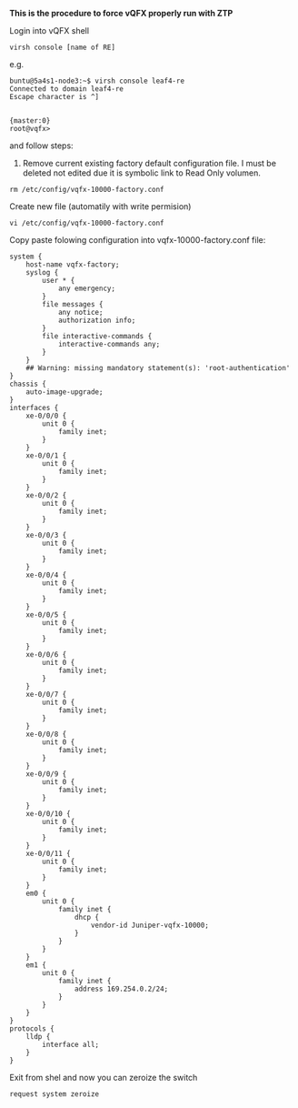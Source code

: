**This is the procedure to force vQFX properly run with ZTP**

Login into vQFX shell 
```
virsh console [name of RE]
```
e.g.
```
buntu@5a4s1-node3:~$ virsh console leaf4-re
Connected to domain leaf4-re
Escape character is ^]


{master:0}
root@vqfx> 
```

and follow steps:

1. Remove current existing factory default configuration file. I must be deleted not edited due it is symbolic link to Read Only volumen.

```
rm /etc/config/vqfx-10000-factory.conf 
```
Create new file (automatily with write permision)

```
vi /etc/config/vqfx-10000-factory.conf 
```

Copy paste folowing configuration into vqfx-10000-factory.conf file:
```
system {
    host-name vqfx-factory;
    syslog {
        user * {
            any emergency;
        }
        file messages {
            any notice;
            authorization info;
        }
        file interactive-commands {
            interactive-commands any;
        }
    }
    ## Warning: missing mandatory statement(s): 'root-authentication'
}
chassis {
    auto-image-upgrade;
}
interfaces {
    xe-0/0/0 {
        unit 0 {
            family inet;
        }
    }
    xe-0/0/1 {
        unit 0 {
            family inet;
        }
    }
    xe-0/0/2 {
        unit 0 {
            family inet;
        }
    }
    xe-0/0/3 {
        unit 0 {
            family inet;              
        }
    }
    xe-0/0/4 {
        unit 0 {
            family inet;
        }
    }
    xe-0/0/5 {
        unit 0 {
            family inet;
        }
    }
    xe-0/0/6 {
        unit 0 {
            family inet;
        }
    }
    xe-0/0/7 {
        unit 0 {
            family inet;
        }
    }
    xe-0/0/8 {
        unit 0 {
            family inet;
        }
    }
    xe-0/0/9 {
        unit 0 {
            family inet;
        }
    }
    xe-0/0/10 {
        unit 0 {
            family inet;
        }
    }
    xe-0/0/11 {                       
        unit 0 {
            family inet;
        }
    }
    em0 {
        unit 0 {
            family inet {
                dhcp {
                    vendor-id Juniper-vqfx-10000;
                }
            }
        }
    }
    em1 {
        unit 0 {
            family inet {
                address 169.254.0.2/24;
            }
        }
    }
}
protocols {
    lldp {
        interface all;
    }
}
```

Exit from shel and now you can zeroize the switch 

```
request system zeroize
```

